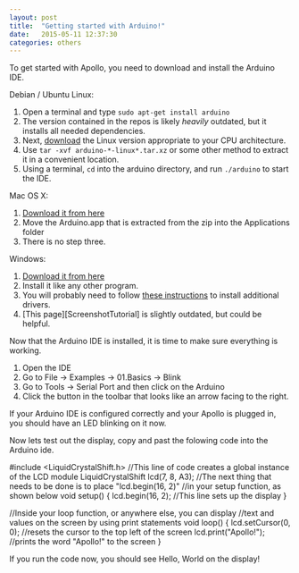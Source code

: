 ```yaml
---
layout: post
title:  "Getting started with Arduino!"
date:   2015-05-11 12:37:30
categories: others
---
```


To get started with Apollo, you need to download and install the Arduino IDE.

Debian / Ubuntu Linux:

1. Open a terminal and type `sudo apt-get install arduino`
  1. The version contained in the repos is likely *heavily* outdated, but it installs all needed dependencies.
2. Next, [download][ArduinoIDE] the Linux version appropriate to your CPU architecture.
3. Use `tar -xvf arduino-*-linux*.tar.xz` or some other method to extract it in a convenient location.
4. Using a terminal, `cd` into the arduino directory, and run `./arduino` to start the IDE.

Mac OS X:

1. [Download it from here][ArduinoIDE]
2. Move the Arduino.app that is extracted from the zip into the Applications folder
3. There is no step three.

Windows:

1. [Download it from here][ArduinoIDE]
2. Install it like any other program.
3. You will probably need to follow [these instructions][Instructions] to install additional drivers.
  1. [This page][ScreenshotTutorial] is slightly outdated, but could be helpful.

Now that the Arduino IDE is installed, it is time to make sure everything is working.

1. Open the IDE
2. Go to File -> Examples -> 01.Basics -> Blink
3. Go to Tools -> Serial Port and then click on the Arduino
3. Click the button in the toolbar that looks like an arrow facing to the right.

If your Arduino IDE is configured correctly and your Apollo is plugged in, you should have an LED blinking on it now.

Now lets test out the display, copy and past the folowing code into the Arduino ide.

#include <LiquidCrystalShift.h>   //This line of code creates a global instance of the LCD module
LiquidCrystalShift lcd(7, 8, A3); //The next thing that needs to be done is to place "lcd.begin(16, 2)"
                                  //in your setup function, as shown below
void setup() {
    lcd.begin(16, 2); //This line sets up the display
}

//Inside your loop function, or anywhere else, you can display
//text and values on the screen by using print statements
void loop() { 
    lcd.setCursor(0, 0); //resets the cursor to the top left of the screen 
    lcd.print("Apollo!"); //prints the word "Apollo!" to the screen
}

If you run the code now, you should see Hello, World on the display!


[ArduinoIDE]:         http://www.arduino.cc/en/Main/Software
[Instructions]:       http://www.arduino.cc/en/Guide/Windows#toc4

